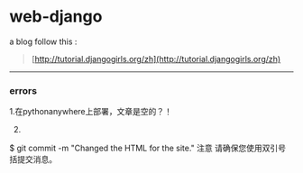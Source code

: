 # web-django

a blog follow this :
> [http://tutorial.djangogirls.org/zh](http://tutorial.djangogirls.org/zh)



---

### errors

1.在pythonanywhere上部署，文章是空的？！

2.
$ git commit -m "Changed the HTML for the site."
注意 请确保您使用双引号括提交消息。